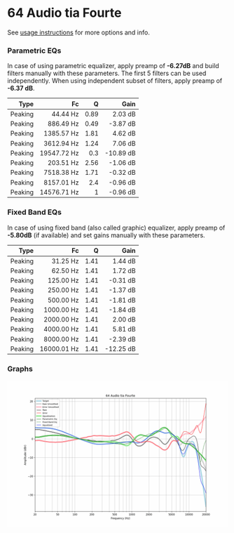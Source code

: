 # 64 Audio tia Fourte
See [usage instructions](https://github.com/jaakkopasanen/AutoEq#usage) for more options and info.

### Parametric EQs
In case of using parametric equalizer, apply preamp of **-6.27dB** and build filters manually
with these parameters. The first 5 filters can be used independently.
When using independent subset of filters, apply preamp of **-6.37 dB**.

| Type    | Fc          |    Q | Gain      |
|--------:|------------:|-----:|----------:|
| Peaking | 44.44 Hz    | 0.89 | 2.03 dB   |
| Peaking | 886.49 Hz   | 0.49 | -3.87 dB  |
| Peaking | 1385.57 Hz  | 1.81 | 4.62 dB   |
| Peaking | 3612.94 Hz  | 1.24 | 7.06 dB   |
| Peaking | 19547.72 Hz | 0.3  | -10.89 dB |
| Peaking | 203.51 Hz   | 2.56 | -1.06 dB  |
| Peaking | 7518.38 Hz  | 1.71 | -0.32 dB  |
| Peaking | 8157.01 Hz  | 2.4  | -0.96 dB  |
| Peaking | 14576.71 Hz | 1    | -0.96 dB  |

### Fixed Band EQs
In case of using fixed band (also called graphic) equalizer, apply preamp of **-5.80dB**
(if available) and set gains manually with these parameters.

| Type    | Fc          |    Q | Gain      |
|--------:|------------:|-----:|----------:|
| Peaking | 31.25 Hz    | 1.41 | 1.44 dB   |
| Peaking | 62.50 Hz    | 1.41 | 1.72 dB   |
| Peaking | 125.00 Hz   | 1.41 | -0.31 dB  |
| Peaking | 250.00 Hz   | 1.41 | -1.37 dB  |
| Peaking | 500.00 Hz   | 1.41 | -1.81 dB  |
| Peaking | 1000.00 Hz  | 1.41 | -1.84 dB  |
| Peaking | 2000.00 Hz  | 1.41 | 2.00 dB   |
| Peaking | 4000.00 Hz  | 1.41 | 5.81 dB   |
| Peaking | 8000.00 Hz  | 1.41 | -2.39 dB  |
| Peaking | 16000.01 Hz | 1.41 | -12.25 dB |

### Graphs
![](./64%20Audio%20tia%20Fourte.png)
